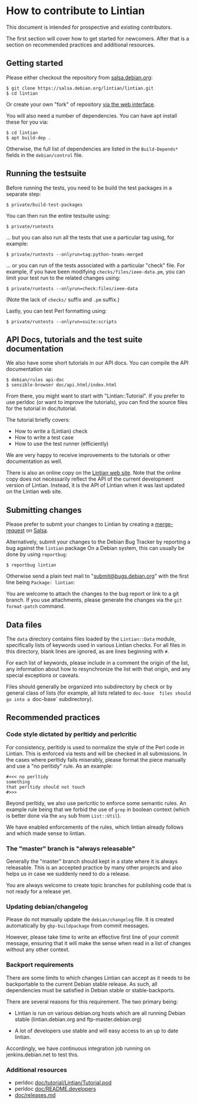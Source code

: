 # How to contribute to Lintian

This document is intended for prospective and existing contributors.

The first section will cover how to get started for newcomers.  After
that is a section on recommended practices and additional resources.

## Getting started

Please either checkout the repository from [salsa.debian.org][salsa]:

    $ git clone https://salsa.debian.org/lintian/lintian.git
    $ cd lintian

Or create your own "fork" of repository [via the web interface][lintian-fork].

You will also need a number of dependencies. You can have apt install these for
you via:

    $ cd lintian
    $ apt build-dep .

Otherwise, the full list of dependencies are listed in the `Build-Depends*`
fields in the `debian/control` file.

[salsa]: https://salsa.debian.org/
[lintian-fork]: https://salsa.debian.org/lintian/lintian/forks/new

## Running the testsuite

Before running the tests, you need to be build the test packages in a separate
step:

    $ private/build-test-packages

You can then run the entire testsuite using:

    $ private/runtests

... but you can also run all the tests that use a particular tag using, for
example:

    $ private/runtests --onlyrun=tag:python-teams-merged

... or you can run of the tests associated with a particular "check" file. For
example, if you have been modifying `checks/files/ieee-data.pm`, you can limit
your test run to the related changes using:

    $ private/runtests --onlyrun=check:files/ieee-data

(Note the lack of `checks/` suffix and `.pm` suffix.)

Lastly, you can test Perl formatting using:

    $ private/runtests --onlyrun=suite:scripts


## API Docs, tutorials and the test suite documentation

We also have some short tutorials in our API docs.  You can compile
the API documentation via:

    $ debian/rules api-doc
    $ sensible-browser doc/api.html/index.html

From there, you might want to start with "Lintian::Tutorial".  If you
prefer to use perldoc (or want to improve the tutorials), you can find
the source files for the tutorial in doc/tutorial.

The tutorial briefly covers:

 * How to write a (Lintian) check
 * How to write a test case
 * How to use the test runner (efficiently)

We are very happy to receive improvements to the tutorials or other
documentation as well.

There is also an online copy on the [Lintian web site][online-api-docs].
Note that the online copy does not necessarily reflect the API of the
current development version of Lintian.  Instead, it is the API of
Lintian when it was last updated on the Lintian web site.

[online-api-docs]: https://lintian.debian.org/library-api/index.html

## Submitting changes

Please prefer to submit your changes to Lintian by creating a
[merge-request][merge-request] on [Salsa][salsa].

Alternatively, submit your changes to the Debian Bug Tracker by reporting
a bug against the `lintian` package  On a Debian system, this can usually
be done by using `reportbug`:

    $ reportbug lintian

Otherwise send a plain text mail to "<submit@bugs.debian.org>" with
the first line being `Package: lintian`:

You are welcome to attach the changes to the bug report or link to a
git branch.  If you use attachments, please generate the changes via
the `git format-patch` command.

[merge-request]: https://salsa.debian.org/lintian/lintian/merge_requests
[salsa]: https://salsa.debian.org/

## Data files

The `data`  directory contains files loaded by the `Lintian::Data` module,
specifically lists of keywords used in various Lintian checks. For all files in
this directory, blank lines are ignored, as are lines beginning with `#`.

For each list of keywords, please include in a comment the origin of the list,
any information about how to resynchronize the list with that origin, and any
special exceptions or caveats.

Files should generally be organized into subdirectory by check or by general
class of lists (for example, all lists related to `doc-base  files should go
into a `doc-base` subdirectory).

## Recommended practices

### Code style dictated by perltidy and perlcritic

For consistency, perltidy is used to normalize the style of the Perl
code in Lintian.  This is enforced via tests and will be checked
in all submissions.  In the cases where perltidy fails miserably,
please format the piece manually and use a "no perltidy" rule.  As
an example:

    #<<< no perltidy
    something
    that perltidy should not touch
    #>>>

Beyond perltidy, we also use perlcritic to enforce some semantic
rules.  An example rule being that we forbid the use of `grep` in
boolean context (which is better done via the `any` sub from
`List::Util`).

We have enabled enforcements of the rules, which lintian already
follows and which made sense to lintian.

### The "master" branch is "always releasable"

Generally the "master" branch should kept in a state where it is always
releasable.  This is an accepted practice by many other projects and
also helps us in case we suddenly need to do a release.

You are always welcome to create topic branches for publishing code that
is not ready for a release yet.

### Updating debian/changelog

Please do not manually update the `debian/changelog` file. It is created
automatically by `gbp-buildpackage` from commit messages.

However, please take time to write an effective first line of your commit
message, ensuring that it will make the sense when read in a list of changes
without any other context.

### Backport requirements

There are some limits to which changes Lintian can accept as it needs
to be backportable to the current Debian stable release.  As such,
all dependencies must be satisfied in Debian stable or stable-backports.

There are several reasons for this requirement.  The two primary being:

 * Lintian is run on various debian.org hosts which are all running
   Debian stable (lintian.debian.org and ftp-master.debian.org)

 * A lot of developers use stable and will easy access to an up to date
   lintian.

Accordingly, we have continuous integration job running on
jenkins.debian.net to test this.

### Additional resources

 * perldoc [doc/tutorial/Lintian/Tutorial.pod](doc/tutorial/Lintian/Tutorial.pod)
 * perldoc [doc/README.developers](doc/README.developers)
 * [doc/releases.md](doc/releases.md)
